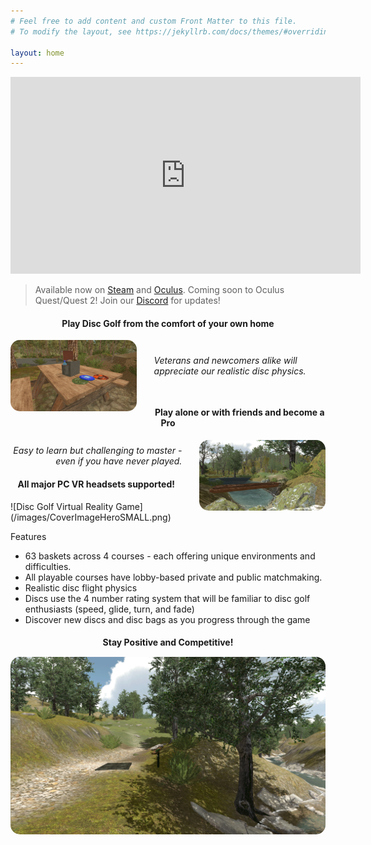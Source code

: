 ```yaml
---
# Feel free to add content and custom Front Matter to this file.
# To modify the layout, see https://jekyllrb.com/docs/themes/#overriding-theme-defaults

layout: home
---
```

<iframe width="560" height="315" src="https://www.youtube-nocookie.com/embed/maf_AZj2MgQ" frameborder="0" allow="accelerometer; autoplay; clipboard-write; encrypted-media; gyroscope; picture-in-picture" allowfullscreen></iframe>

<blockquote> Available now on
<a href="https://store.steampowered.com/app/1372700" target="_blank">Steam<i  style="position: relative; top: 3px;" class="fab fa-fw fa-steam" aria-hidden="true"></i></a>
and <a href="https://www.oculus.com/experiences/rift/3166899810088080/" target="_blank">Oculus<i  style="position: relative; top: 3px;" class="fab fa-fw fa-oculus" aria-hidden="true"></i></a>. Coming soon to Oculus Quest/Quest 2! Join our
<a href="https://discord.com/invite/FSPf6AK" target="_blank">Discord<i  style="position: relative; top: 3px;" class="fab fa-fw fa-discord" aria-hidden="true"></i></a>
 for updates!
</blockquote>

<h4 style="text-align: center;">Play Disc Golf from the comfort of your own home</h4>
<a href="/images/18.png"><img src="/images/18.png" style="width: 40%; float: left; margin-right: 2em; border-radius: 15px;"></a>
<div style="width: 60%; margin-left: auto; margin-bottom: 3em;">
    <p style="margin-top: 14%; margin-bottom: 10%; "><em>Veterans and newcomers alike will appreciate our realistic disc physics.</em></p>
</div>
<h4 style=" text-align: center; margin-top: 3.5em;">Play alone or with friends and become a Pro</h4>
<a href="/images/2.png"><img src="/images/2.png" style="width: 40%; float: right; margin-left: 2em; border-radius: 15px;"></a>
<div style="width: 60%; text-align: right;">
    <p style="margin-top: 9%;"><em>Easy to learn but challenging to master - even if you have never played.</em></p>
</div>
<h4 style="text-align: center;">All major PC VR headsets supported!</h4>
![Disc Golf Virtual Reality Game](/images/CoverImageHeroSMALL.png)


Features
<ul>
<li>63 baskets across 4 courses - each offering unique environments and difficulties.</li>

<li>All playable courses have lobby-based private and public matchmaking.</li>

<li>Realistic disc flight physics</li>

<li>Discs use the 4 number rating system that will be familiar to disc golf enthusiasts (speed, glide, turn, and fade)</li>

<li>Discover new discs and disc bags as you progress through the game</li>
</ul>

<h4 style=" text-align: center; margin-bottom: 15px;">Stay Positive and Competitive!</h4>

<a href="/images/9.png"><img src="/images/9.png" style=" margin-right: 2em; border-radius: 15px;"></a>

